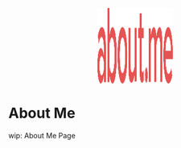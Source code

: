 <div style="
  padding: 1rem 0;
">
<p align="center">
  <img width="150" height="150" src="./public/static/images/icons/about-me.svg" />
</p>

# About Me

wip: About Me Page

</div>
